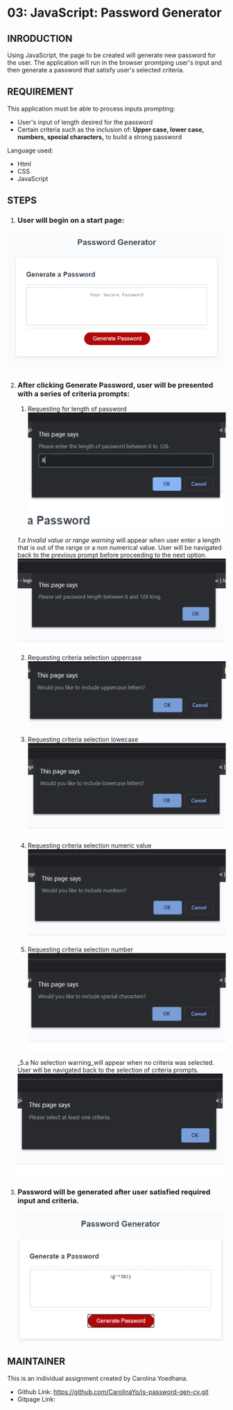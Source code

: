 # 03: JavaScript: Password Generator

## INRODUCTION 

Using JavaScript, the page to be created will generate new password for the user.  The application will run in the browser promtping user's input and then generate a password that satisfy user's selected criteria.

## REQUIREMENT

This application must be able to process inputs prompting:
* User's input of length desired for the password
* Certain criteria such as the inclusion of: **Upper case, lower case, numbers, special characters,** to build a strong password

Language used:
* Html
* CSS
* JavaScript

## STEPS

1. ### User will begin on a start page:

![Start page](/Assets/readme/startpage.png)

2. ### After clicking **Generate Password**, user will be presented with a series of criteria prompts:

    1. Requesting for length of password
    ![Start page](/Assets/readme/p1_length.png)

    _1.a   Invalid value or range warning_ will appear when user enter a length that is out of the range or a non numerical value.  User will be navigated back to the previous prompt before proceeding to the next option.
        ![Invalid input warning](/Assets/readme/invalid_warning1.PNG)

    2. Requesting criteria selection uppercase
    ![Uppercase criteria](/Assets/readme/p2_uppercase.png) 

    3. Requesting criteria selection lowecase
    ![Lowercase criteria](/Assets/readme/p3_lowercase.png) 

    4. Requesting criteria selection numeric value
    ![Numeric criteria](/Assets/readme/p4_number.png) 

    5. Requesting criteria selection number
    ![Special symbol criteria](/Assets/readme/p5_symbol.png)

    _5.a No selection warning_will appear when no criteria was selected.  User will be navigated back to the selection of criteria prompts.
        ![Invalid selection warning](/Assets/readme/invalid_warning2.png)

3. ### Password will be generated after user satisfied required input and criteria.

    ![Generating Password](/Assets/readme/final.png)

## MAINTAINER 
This is an individual assignment created by Carolina Yoedhana.
* Github Link: https://github.com/CarolinaYo/js-password-gen-cy.git
* Gitpage Link: 

